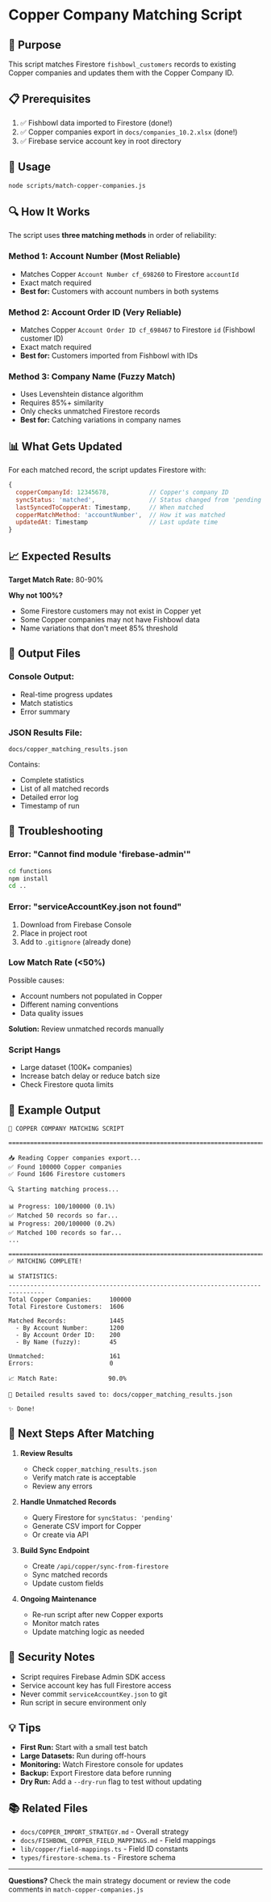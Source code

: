 # Copper Company Matching Script

## 🎯 Purpose

This script matches Firestore `fishbowl_customers` records to existing Copper companies and updates them with the Copper Company ID.

## 📋 Prerequisites

1. ✅ Fishbowl data imported to Firestore (done!)
2. ✅ Copper companies export in `docs/companies_10.2.xlsx` (done!)
3. ✅ Firebase service account key in root directory

## 🚀 Usage

```bash
node scripts/match-copper-companies.js
```

## 🔍 How It Works

The script uses **three matching methods** in order of reliability:

### **Method 1: Account Number** (Most Reliable)
- Matches Copper `Account Number cf_698260` to Firestore `accountId`
- Exact match required
- **Best for:** Customers with account numbers in both systems

### **Method 2: Account Order ID** (Very Reliable)
- Matches Copper `Account Order ID cf_698467` to Firestore `id` (Fishbowl customer ID)
- Exact match required
- **Best for:** Customers imported from Fishbowl with IDs

### **Method 3: Company Name** (Fuzzy Match)
- Uses Levenshtein distance algorithm
- Requires 85%+ similarity
- Only checks unmatched Firestore records
- **Best for:** Catching variations in company names

## 📊 What Gets Updated

For each matched record, the script updates Firestore with:

```javascript
{
  copperCompanyId: 12345678,           // Copper's company ID
  syncStatus: 'matched',               // Status changed from 'pending'
  lastSyncedToCopperAt: Timestamp,     // When matched
  copperMatchMethod: 'accountNumber',  // How it was matched
  updatedAt: Timestamp                 // Last update time
}
```

## 📈 Expected Results

**Target Match Rate:** 80-90%

**Why not 100%?**
- Some Firestore customers may not exist in Copper yet
- Some Copper companies may not have Fishbowl data
- Name variations that don't meet 85% threshold

## 📄 Output Files

### **Console Output:**
- Real-time progress updates
- Match statistics
- Error summary

### **JSON Results File:**
`docs/copper_matching_results.json`

Contains:
- Complete statistics
- List of all matched records
- Detailed error log
- Timestamp of run

## 🔧 Troubleshooting

### **Error: "Cannot find module 'firebase-admin'"**
```bash
cd functions
npm install
cd ..
```

### **Error: "serviceAccountKey.json not found"**
1. Download from Firebase Console
2. Place in project root
3. Add to `.gitignore` (already done)

### **Low Match Rate (<50%)**
Possible causes:
- Account numbers not populated in Copper
- Different naming conventions
- Data quality issues

**Solution:** Review unmatched records manually

### **Script Hangs**
- Large dataset (100K+ companies)
- Increase batch delay or reduce batch size
- Check Firestore quota limits

## 📝 Example Output

```
🔗 COPPER COMPANY MATCHING SCRIPT

================================================================================

📥 Reading Copper companies export...
✅ Found 100000 Copper companies
✅ Found 1606 Firestore customers

🔍 Starting matching process...

📊 Progress: 100/100000 (0.1%)
✅ Matched 50 records so far...
📊 Progress: 200/100000 (0.2%)
✅ Matched 100 records so far...
...

================================================================================
✅ MATCHING COMPLETE!

📊 STATISTICS:
--------------------------------------------------------------------------------
Total Copper Companies:     100000
Total Firestore Customers:  1606

Matched Records:            1445
  - By Account Number:      1200
  - By Account Order ID:    200
  - By Name (fuzzy):        45

Unmatched:                  161
Errors:                     0

📈 Match Rate:              90.0%

💾 Detailed results saved to: docs/copper_matching_results.json

✨ Done!
```

## 🎯 Next Steps After Matching

1. **Review Results**
   - Check `copper_matching_results.json`
   - Verify match rate is acceptable
   - Review any errors

2. **Handle Unmatched Records**
   - Query Firestore for `syncStatus: 'pending'`
   - Generate CSV import for Copper
   - Or create via API

3. **Build Sync Endpoint**
   - Create `/api/copper/sync-from-firestore`
   - Sync matched records
   - Update custom fields

4. **Ongoing Maintenance**
   - Re-run script after new Copper exports
   - Monitor match rates
   - Update matching logic as needed

## 🔐 Security Notes

- Script requires Firebase Admin SDK access
- Service account key has full Firestore access
- Never commit `serviceAccountKey.json` to git
- Run script in secure environment only

## 💡 Tips

- **First Run:** Start with a small test batch
- **Large Datasets:** Run during off-hours
- **Monitoring:** Watch Firestore console for updates
- **Backup:** Export Firestore data before running
- **Dry Run:** Add a `--dry-run` flag to test without updating

## 📚 Related Files

- `docs/COPPER_IMPORT_STRATEGY.md` - Overall strategy
- `docs/FISHBOWL_COPPER_FIELD_MAPPINGS.md` - Field mappings
- `lib/copper/field-mappings.ts` - Field ID constants
- `types/firestore-schema.ts` - Firestore schema

---

**Questions?** Check the main strategy document or review the code comments in `match-copper-companies.js`
